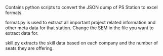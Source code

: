Contains python scripts to convert the JSON dump of PS Station to excel formats.

format.py is used to extract all important project related information and other meta data for that station. Change the SEM in the file you want to extract data for.

skill.py extracts the skill data based on each company and the number of seats they are offering.
